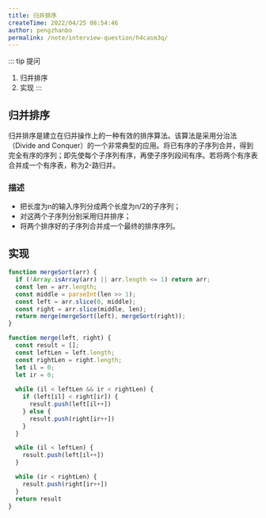 ```yaml
---
title: 归并排序
createTime: 2022/04/25 08:54:46
author: pengzhanbo
permalink: /note/interview-question/h4casm3q/
---
```


::: tip 提问
1. 归并排序
2. 实现
:::

## 归并排序

归并排序是建立在归并操作上的一种有效的排序算法。该算法是采用分治法（Divide and Conquer）的一个非常典型的应用。将已有序的子序列合并，得到完全有序的序列；即先使每个子序列有序，再使子序列段间有序。若将两个有序表合并成一个有序表，称为2-路归并。 

### 描述

- 把长度为n的输入序列分成两个长度为n/2的子序列；
- 对这两个子序列分别采用归并排序；
- 将两个排序好的子序列合并成一个最终的排序序列。

## 实现

``` js
function mergeSort(arr) {
  if (!Array.isArray(arr) || arr.length <= 1) return arr;
  const len = arr.length;
  const middle = parseInt(len >> 1);
  const left = arr.slice(0, middle);
  const right = arr.slice(middle, len);
  return merge(mergeSort(left), mergeSort(right));
}

function merge(left, right) {
  const result = [];
  const leftLen = left.length;
  const rightLen = right.length;
  let il = 0;
  let ir = 0;
  
  while (il < leftLen && ir < rightLen) {
    if (left[il] < right[ir]) {
      result.push(left[il++])
    } else {
      result.push(right[ir++])
    }
  }

  while (il < leftLen) {
    result.push(left[il++])
  }

  while (ir < rightLen) {
    result.push(right[ir++])
  }
  return result
}
```
